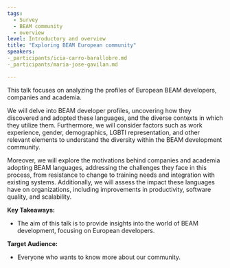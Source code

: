 ```yaml
---
tags: 
  - Survey
  - BEAM community
  - overview
level: Introductory and overview
title: "Exploring BEAM European community"
speakers: 
-_participants/icia-carro-barallobre.md
-_participants/maria-jose-gavilan.md

---
```

This talk focuses on analyzing the profiles of European BEAM developers, companies and academia.

We will delve into BEAM developer profiles, uncovering how they discovered and adopted these languages, and the diverse contexts in which they utilize them. Furthermore, we will consider factors such as work experience, gender, demographics, LGBTI representation, and other relevant elements to understand the diversity within the BEAM development community.

Moreover, we will explore the motivations behind companies and academia adopting BEAM languages, addressing the challenges they face in this process, from resistance to change to training needs and integration with existing systems. Additionally, we will assess the impact these languages have on organizations, including improvements in productivity, software quality, and scalability.

**Key Takeaways:**
- The aim of this talk is to provide insights into the world of BEAM development, focusing on European developers. 

**Target Audience:**
- Everyone who wants to know more about our community.

